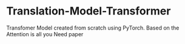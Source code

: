# Translation-Model-Transformer
Transfomer Model created from scratch using PyTorch. Based on the Attention is all you Need paper
